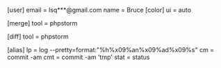 [user]
        email = lsq***@gmail.com
        name = Bruce
[color]
        ui = auto

[merge]
        tool = phpstorm

[diff]
        tool = phpstorm

[alias]
        lp = log --pretty=format:"%h%x09%an%x09%ad%x09%s"
        cm = commit -am
        cmt = commit -am 'tmp'
        stat = status
